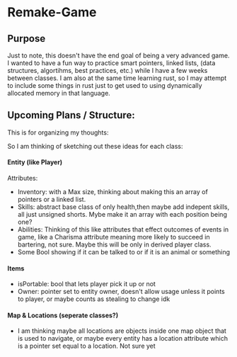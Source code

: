 # Remake-Game

## Purpose
Just to note, this doesn't have the end goal of being a very advanced game.  I wanted to have a fun way to practice smart pointers, linked lists, (data structures, algortihms, best practices, etc.) while I have a few weeks between classes.  I am also at the same time learning rust, so I may attempt to include some things in rust just to get used to using dynamically allocated memory in that language.

## Upcoming Plans / Structure:
This is for organizing my thoughts:

So I am thinking of sketching out these ideas for each class:

#### Entity (like Player)
Attributes:
- Inventory: with a Max size, thinking about making this an array of pointers or a linked list.
- Skills: abstract base class of  only health,then maybe add indepent skills, all just unsigned shorts.  Mybe make it an array with each position being one?
- Abilities: Thinking of this like attributes that effect outcomes of events in game, like a Charisma attribute meaning more likely to succeed in bartering, not sure. Maybe this will be only in derived player class.
- Some Bool showing if it can be talked to or if it is an animal or something

#### Items
- isPortable: bool that lets player pick it up or not
- Owner: pointer set to entity owner, doesn't allow usage unless it points to player, or maybe counts as stealing to change idk

#### Map & Locations (seperate classes?)
- I am thinking maybe all locations are objects inside one map object that is used to navigate, or maybe every entity has a location attribute which is a pointer set equal to a location.  Not sure yet



